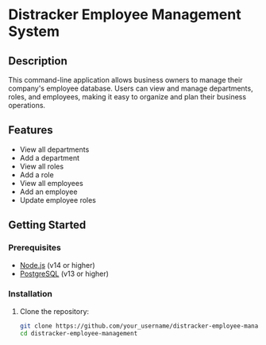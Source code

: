 # Distracker Employee Management System

## Description

This command-line application allows business owners to manage their company's employee database. Users can view and manage departments, roles, and employees, making it easy to organize and plan their business operations.

## Features

- View all departments
- Add a department
- View all roles
- Add a role
- View all employees
- Add an employee
- Update employee roles

## Getting Started

### Prerequisites

- [Node.js](https://nodejs.org/) (v14 or higher)
- [PostgreSQL](https://www.postgresql.org/) (v13 or higher)

### Installation

1. Clone the repository:
   ```bash
   git clone https://github.com/your_username/distracker-employee-management.git
   cd distracker-employee-management
